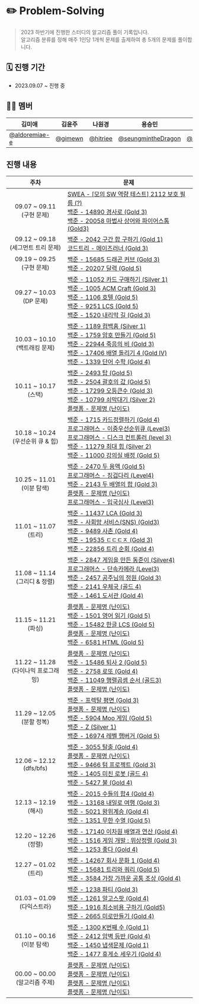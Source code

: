 # ✏️ Problem-Solving

> 2023 하반기에 진행한 스터디의 알고리즘 풀이 기록입니다. <br> 알고리즘 분류를 정해 매주 1인당 1개씩 문제를 출제하여 총 5개의 문제를 풀이합니다.

## 🗓️ 진행 기간

- 2023.09.07 ~ 진행 중

## 💁🏻 멤버

| 김미애                                           | 김윤주                               | 나원경                                 | 용승민                                                     | 정지은                                 |
| ------------------------------------------------ | ------------------------------------ | -------------------------------------- | ---------------------------------------------------------- | -------------------------------------- |
| [@aldoremiae-e](https://github.com/aldoremiae-e) | [@gimewn](https://github.com/gimewn) | [@hitriee](https://github.com/hitriee) | [@seungmintheDragon](https://github.com/seungmintheDragon) | [@zzz0105](https://github.com/zzz0105) |

## 진행 내용

|               주차                | 문제                                                                                                                                                                                                                                                                                                                                                                                                                    |
|:-------------------------------:|-----------------------------------------------------------------------------------------------------------------------------------------------------------------------------------------------------------------------------------------------------------------------------------------------------------------------------------------------------------------------------------------------------------------------|
|    09.07 ~ 09.11<br>(구현 문제)     | [SWEA - [모의 SW 역량 테스트] 2112 보호 필름 (?)](https://swexpertacademy.com/main/code/problem/problemDetail.do?contestProbId=AV5V1SYKAaUDFAWu) <br> [백준 - 14890 경사로 (Gold 3)](https://www.acmicpc.net/problem/14890) <br> [백준 - 20058 마법사 상어와 파이어스톰 (Gold3)](https://www.acmicpc.net/problem/20058)                                                                                                                            |
|  09.12 ~ 09.18<br>(세그먼트 트리 문제)  | [백준 - 2042 구간 합 구하기 (Gold 1)](https://www.acmicpc.net/problem/2042) <br> [코드트리 - 메이즈러너 (Gold 3)](https://www.codetree.ai/training-field/frequent-problems/problems/maze-runner/description?page=3&pageSize=20)                                                                                                                                                                                                        |
|    09.19 ~ 09.25<br>(구현 문제)     | [백준 - 15685 드래곤 커브 (Gold 3)](https://www.acmicpc.net/problem/15685) <br> [백준 - 20207 달력 (Gold 5)](https://www.acmicpc.net/problem/20207)                                                                                                                                                                                                                                                                              |
|    09.27 ~ 10.03<br>(DP 문제)     | [백준 - 11052 카드 구매하기 (Silver 1)](https://www.acmicpc.net/problem/11052) <br> [백준 - 1005 ACM Craft (Gold 3)](https://www.acmicpc.net/problem/1005) <br> [백준 - 1106 호텔 (Gold 5)](https://www.acmicpc.net/problem/1106) <br> [백준 - 9251 LCS (Gold 5)](https://www.acmicpc.net/problem/9251) <br> [백준 - 1520 내리막 길 (Gold 3)](https://www.acmicpc.net/problem/1520)                                                         |
|  10.03 ~ 10.10 <br> (백트래킹 문제)   | [백준 - 1189 컴백홈 (Silver 1)](https://www.acmicpc.net/problem/1189) <br>[백준 - 1759 암호 만들기 (Gold 5)](https://www.acmicpc.net/problem/1759) <br>[백준 - 22944 죽음의 비 (Gold 3)](https://www.acmicpc.net/problem/22944) <br>[백준 - 17406 배열 돌리기 4 (Gold Ⅳ)](https://www.acmicpc.net/problem/17406) <br>[백준 - 1339 단어 수학 (Gold 4)](https://www.acmicpc.net/problem/1339)                                                          |
|     10.11 ~ 10.17 <br> (스택)     | [백준 - 2493 탑 (Gold 5)](https://www.acmicpc.net/problem/2493) <br>[백준 - 2504 괄호의 값 (Gold 5)](https://www.acmicpc.net/problem/2504) <br>[백준 - 17299 오등큰수 (Gold 3)](https://www.acmicpc.net/problem/17299) <br>[백준 - 10799 쇠막대기 (Silver 2)](https://www.acmicpc.net/problem/10799) <br>[플랫폼 - 문제명 (난이도)]()                                                                                                               |
| 10.18 ~ 10.24 <br> (우선순위 큐 & 힙) | [백준 - 1715 카드정렬하기 (Gold 4)](https://www.acmicpc.net/problem/1715) <br>[프로그래머스 - 이중우선순위큐 (Level3)](https://school.programmers.co.kr/learn/courses/30/lessons/42628) <br>[프로그래머스 - 디스크 컨트롤러 (level 3)](https://school.programmers.co.kr/learn/courses/30/lessons/42627) <br>[백준 - 11279 최대 힙 (Silver 2)](https://www.acmicpc.net/problem/11279) <br>[백준 - 11000 강의실 배정 (Gold 5)](https://www.acmicpc.net/problem/11000) |
|   10.25 ~ 11.01 <br> (이분 탐색)    | [백준 - 2470 두 용액 (Gold 5)](https://www.acmicpc.net/problem/2470) <br>[프로그래머스 - 징검다리 (Level4)](https://school.programmers.co.kr/learn/courses/30/lessons/43236) <br>[백준 - 2143 두 배열의 합 (Gold 3)](https://www.acmicpc.net/problem/2143) <br>[플랫폼 - 문제명 (난이도)]() <br>[프로그래머스 - 입국심사 (Level3)](https://school.programmers.co.kr/learn/courses/30/lessons/43238)                                                            |
|     11.01 ~ 11.07 <br> (트리)     | [백준 - 11437 LCA (Gold 3)](https://www.acmicpc.net/problem/11437) <br>[백준 - 사회망 서비스(SNS) (Gold3)](https://www.acmicpc.net/problem/2533) <br>[백준 - 9489 사촌 (Gold 4)](https://www.acmicpc.net/problem/9489) <br>[백준 - 19535 ㄷㄷㄷㅈ (Gold 3)](https://www.acmicpc.net/problem/19535) <br>[백준 - 22856 트리 순회 (Gold 4)](https://www.acmicpc.net/problem/22856)                                                                 |
|  11.08 ~ 11.14 <br> (그리디 & 정렬)  | [백준 - 2847 게임을 만든 동준이 (Silver4)](https://www.acmicpc.net/problem/2847) <br>[프로그래머스 - 단속카메라 (Level3)](https://school.programmers.co.kr/learn/courses/30/lessons/42884) <br>[백준 - 2457 공주님의 정원 (Gold 3)](https://www.acmicpc.net/problem/2457)<br>[백준 - 2141 우체국 (골드 4)](https://www.acmicpc.net/problem/2141) <br>[백준 - 1461 도서관 (Gold 4)](https://www.acmicpc.net/problem/1461)                                       |
|     11.15 ~ 11.21 <br> (파싱)     | [플랫폼 - 문제명 (난이도)]() <br>[백준 - 1501 영어 읽기 (Gold 5)](https://www.acmicpc.net/problem/1501) <br>[백준 - 15482 한글 LCS (Gold 5)](https://www.acmicpc.net/problem/15482) <br>[플랫폼 - 문제명 (난이도)]() <br>[백준 - 6581 HTML (Gold 5)](https://www.acmicpc.net/problem/6581)                                                                                                                                                          |
| 11.22 ~ 11.28 <br> (다이나믹 프로그래밍) | [플랫폼 - 문제명 (난이도)]() <br>[백준 - 15486 퇴사 2 (Gold 5)](https://www.acmicpc.net/problem/15486) <br>[백준 - 2758 로또 (Gold 4)](https://www.acmicpc.net/problem/2758) <br>[백준 - 11049 행렬곱셈 순서 (골드3)](https://www.acmicpc.net/problem/11049) <br>[플랫폼 - 문제명 (난이도)]()                                                                                                                                                             |
|   11.29 ~ 12.05 <br> (분할 정복)    | [백준 - 프렉탈 평면 (Gold 3)](https://www.acmicpc.net/problem/1030) <br>[플랫폼 - 문제명 (난이도)]() <br>[백준 - 5904 Moo 게임 (Gold 5)](https://www.acmicpc.net/problem/5904) <br>[백준 - Z (Silver 1)](https://www.acmicpc.net/problem/1074) <br>[백준 - 16974 레벨 햄버거 (Gold 5)](https://www.acmicpc.net/problem/16974)                                                                                                                      |
|  12.06 ~ 12.12 <br> (dfs/bfs)   | [백준 - 3055 탈출 (Gold 4)](https://www.acmicpc.net/problem/3055) <br>[플랫폼 - 문제명 (난이도)]() <br>[백준 - 9466 텀 프로젝트 (Gold 3)](https://www.acmicpc.net/problem/9466) <br>[백준 - 1405 미친 로봇 (골드 4)](https://www.acmicpc.net/problem/1405) <br>[백준 - 5427 불 (Gold 4)](https://www.acmicpc.net/problem/5427)                                                                                                                       |
|     12.13 ~ 12.19 <br> (해시)     | [백준 - 2015 수들의 합4 (Gold 4)](https://www.acmicpc.net/problem/2015) <br>[백준 - 13168 내일로 여행 (Gold 3)](https://www.acmicpc.net/problem/13168) <br>[백준 - 5021 왕위계승 (Gold 4)](https://www.acmicpc.net/problem/5021) <br>[백준 - 1351 무한 수열 (Gold 5)](https://www.acmicpc.net/problem/1351)                                                                                                                                    |
|     12.20 ~ 12.26 <br> (정렬)     | [백준 - 17140 이차원 배열과 연산 (Gold 4)](https://www.acmicpc.net/problem/17140) <br>[백준 - 1516 게임 개발 : 위상정렬 (Gold 3)](https://www.acmicpc.net/problem/1516) <br>[백준 - 1253 좋다 (Gold 4)](https://www.acmicpc.net/problem/1253)                                                                                                                                                                                                 |
|     12.27 ~ 01.02 <br> (트리)     | [백준 - 14267 회사 문화 1 (Gold 4)](https://www.acmicpc.net/problem/14267) <br>[백준 - 15681 트리와 쿼리 (Gold 5)](https://www.acmicpc.net/problem/15681) <br>[백준 - 3584 가장 가까운 공통 조상 (Gold 4)](https://www.acmicpc.net/problem/3584)                                                                                                                                                                                              |
|   01.03 ~ 01.09 <br> (다익스트라)    | [백준 - 1238 파티 (Gold 3)](https://www.acmicpc.net/problem/1238) <br>[백준 - 1261 알고스팟 (Gold 4)](https://www.acmicpc.net/problem/1261) <br>[백준 - 1916 최소비용 구하기 (Gold5)](https://www.acmicpc.net/problem/1916) <br>[백준 - 2665 미로만들기 (Gold 4)](https://www.acmicpc.net/problem/2665)                                                                                                                                         |
|  01.10 ~ 00.16 <br> (이분 탐색)   | [백준 - 1300 K번째 수 (Gold 1)](https://www.acmicpc.net/problem/1300) <br>[백준 - 2412 암벽 등반 (Gold 4)](https://www.acmicpc.net/problem/2412) <br>[백준 - 1450 냅색문제 (Gold 1)](https://www.acmicpc.net/problem/1450) <br>[백준 - 1477 휴게소 세우기 (Gold 4)](https://www.acmicpc.net/problem/1477)                                                                                                                                                                          |
|  00.00 ~ 00.00 <br> (알고리즘 주제)   | [플랫폼 - 문제명 (난이도)]() <br>[플랫폼 - 문제명 (난이도)]() <br>[플랫폼 - 문제명 (난이도)]() <br>[플랫폼 - 문제명 (난이도)]()                                                                                                                                                                                                                                                                                                                           |

